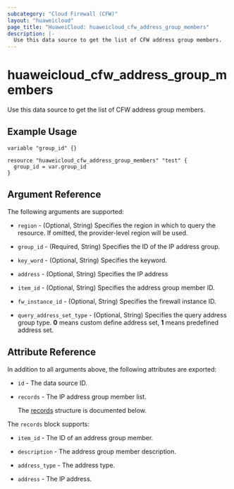 ```yaml
---
subcategory: "Cloud Firewall (CFW)"
layout: "huaweicloud"
page_title: "HuaweiCloud: huaweicloud_cfw_address_group_members"
description: |-
  Use this data source to get the list of CFW address group members.
---
```


# huaweicloud_cfw_address_group_members

Use this data source to get the list of CFW address group members.

## Example Usage

```hcl
variable "group_id" {}

resource "huaweicloud_cfw_address_group_members" "test" {
  group_id = var.group_id
}
```

## Argument Reference

The following arguments are supported:

* `region` - (Optional, String) Specifies the region in which to query the resource.
  If omitted, the provider-level region will be used.

* `group_id` - (Required, String) Specifies the ID of the IP address group.

* `key_word` - (Optional, String) Specifies the keyword.

* `address` - (Optional, String) Specifies the IP address

* `item_id` - (Optional, String) Specifies the address group member ID.

* `fw_instance_id` - (Optional, String) Specifies the firewall instance ID.

* `query_address_set_type` - (Optional, String) Specifies the query address group type.
  **0** means custom define address set, **1** means predefined address set.

## Attribute Reference

In addition to all arguments above, the following attributes are exported:

* `id` - The data source ID.

* `records` - The IP address group member list.

  The [records](#data_records_struct) structure is documented below.

<a name="data_records_struct"></a>
The `records` block supports:

* `item_id` - The ID of an address group member.

* `description` - The address group member description.

* `address_type` - The address type.

* `address` - The IP address.
